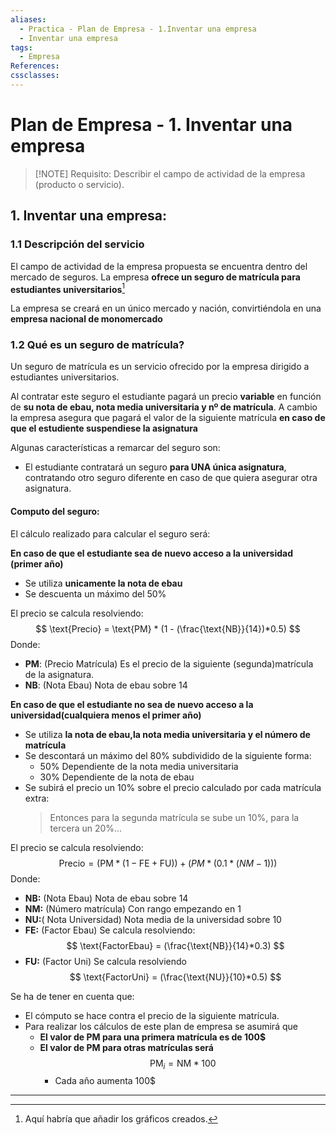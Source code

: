 ```yaml
---
aliases:
  - Practica - Plan de Empresa - 1.Inventar una empresa
  - Inventar una empresa
tags:
  - Empresa
References: 
cssclasses:
---
```

#  Plan de Empresa - 1. Inventar una empresa

> [!NOTE] Requisito: 
> Describir el campo de actividad de la empresa (producto o servicio). 
> 

## 1. Inventar una empresa:

### 1.1 Descripción del servicio
El campo de actividad de la empresa propuesta se encuentra dentro del mercado de seguros. La empresa **ofrece un seguro de matrícula para estudiantes universitarios**[^4]

La empresa se creará en un único mercado y nación, convirtiéndola en una **empresa nacional de monomercado**
### 1.2 Qué es un seguro de matrícula?
Un seguro de matrícula es un servicio ofrecido por la empresa dirigido a estudiantes universitarios. 

 Al contratar este seguro el estudiante pagará un precio **variable** en función de **su nota de ebau, nota media universitaria y nº de matrícula**. A  cambio la empresa asegura que pagará el valor de la siguiente matrícula  **en caso de que el estudiente suspendiese la asignatura**

Algunas características a remarcar del seguro son: 
+ El estudiante contratará un seguro **para UNA única asignatura**, contratando otro seguro diferente en caso de que quiera asegurar otra asignatura.

#### Computo del seguro:
El cálculo realizado para calcular el seguro será: 

**En caso de que el estudiante sea de nuevo acceso a la universidad (primer año)**
+ Se utiliza **unicamente la nota de ebau**
+ Se descuenta un máximo del 50%

El precio se calcula resolviendo:
$$
\text{Precio} = \text{PM} * (1 - (\frac{\text{NB}}{14})*0.5)
$$
Donde: 
+ **PM**: (Precio Matrícula) Es el precio de la siguiente (segunda)matrícula de la asignatura. 
+ **NB**: (Nota Ebau) Nota de ebau sobre 14

**En caso de que el estudiante no sea de nuevo acceso a la universidad(cualquiera menos el primer año)**
+ Se utiliza **la nota de ebau,la nota media universitaria y el número de matrícula**
+ Se descontará un máximo del 80% subdividido de la siguiente forma: 
	+ 50% Dependiente de la nota media universitaria 
	+ 30% Dependiente de la nota de ebau
+ Se subirá el precio un 10% sobre el precio calculado por cada matrícula extra: 
  > Entonces para la segunda matrícula se sube un 10%, para la tercera un 20%…

El precio se calcula resolviendo:
$$
\text{Precio} = (\text{PM} * ( 1-\text{FE} + \text{FU})) +( PM * (0.1 * (NM - 1)))
$$
Donde:
+ **NB:** (Nota Ebau) Nota de ebau sobre 14
+ **NM:** (Número matrícula) Con rango empezando en 1
+ **NU:**( Nota Universidad) Nota media de la universidad sobre 10
+ **FE:** (Factor Ebau) Se calcula resolviendo:
$$
\text{FactorEbau} = (\frac{\text{NB}}{14}*0.3)
$$
+ **FU:** (Factor Uni) Se calcula resolviendo
$$
\text{FactorUni} = (\frac{\text{NU}}{10}*0.5)
$$

Se ha de tener en cuenta que: 
+ El cómputo se hace contra el precio de la siguiente matrícula. 
+ Para realizar los cálculos de este plan de empresa se asumirá que
	+ **El valor de PM para una primera matrícula es de 100$**
	+ **El valor de PM para otras matrículas será**
	$$
	 \text{PM}_i = \text{NM} * 100
	$$
		+ Cada año aumenta 100$


***
[^4]: Aquí habría que añadir los gráficos creados. 